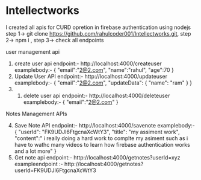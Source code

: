 # Intellectworks
I created all apis for CURD opretion in firebase authentication using nodejs
step 1-> git clone https://github.com/rahulcoder001/Intellectworks.git,
step 2-> npm i ,
step 3-> check all endpoints

user management api 
1. create user api
   endpoint:- http://localhost:4000/createuser
   examplebody:- { 
      "email":"2@2.com",
      "name":"rahul",
      "age":70
      }
2. Update User API
   endpoint:- http://localhost:4000/updateuser
   examplebody:- { 
      "email":"2@2.com",
      "updateData": {
         "name": "ram"
              }
    }
3. 1. delete user api
   endpoint:- http://localhost:4000/deleteuser
   examplebody:- { 
      "email":"2@2.com"
      }

Notes Management APIs

4. Save Note API
   endpoint:- http://localhost:4000/savenote
   examplebody:- {
     "userId": "FK9UDJI6FtgcnaXcWtY3", 
     "title": "my assiment work",
     "content":" i really doing a hard work to complte my asiment such as i have to wathc many 
                 videos to learn how firebase authentication works and a lot more"
                }
5. Get note api
   endpoint:- http://localhost:4000/getnotes?userId=xyz
   exampleendpoint :- http://localhost:4000/getnotes?userId=FK9UDJI6FtgcnaXcWtY3
   
   
   
